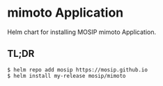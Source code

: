 # mimoto Application

Helm chart for installing MOSIP mimoto Application.

## TL;DR

```console
$ helm repo add mosip https://mosip.github.io
$ helm install my-release mosip/mimoto
```

